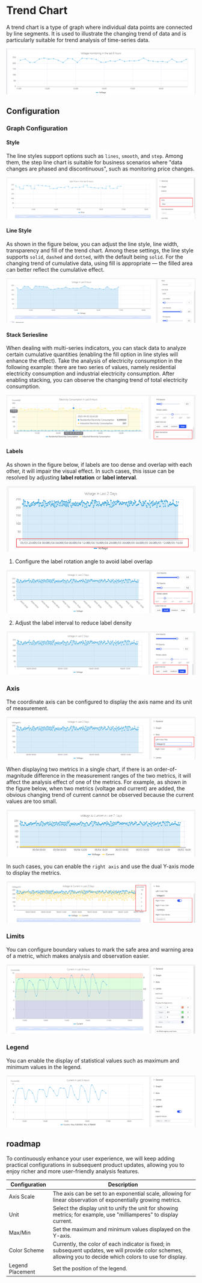 # Trend Chart

A trend chart is a type of graph where individual data points are connected by line segments. It is used to illustrate the changing trend of data and is particularly suitable for trend analysis of time-series data.

![trend chart demo](./images/trend-demo.png)

## Configuration

### Graph Configuration

#### Style

The line styles support options such as `lines`, `smooth`, and `step`. Among them, the step line chart is suitable for business scenarios where "data changes are phased and discontinuous", such as monitoring price changes.

![step line chart](./images/trend-step.png)

#### Line Style

As shown in the figure below, you can adjust the line style, line width, transparency and fill of the trend chart. Among these settings, the line style supports `solid`, `dashed` and `dotted`, with the default being `solid`. For the changing trend of cumulative data, using fill is appropriate — the filled area can better reflect the cumulative effect.

![line style of trend chart](./images/trend-style.png)

#### Stack Seriesline

When dealing with multi-series indicators, you can stack data to analyze certain cumulative quantities (enabling the fill option in line styles will enhance the effect). Take the analysis of electricity consumption in the following example: there are two series of values, namely residential electricity consumption and industrial electricity consumption. After enabling stacking, you can observe the changing trend of total electricity consumption.

![Stack Seriesline](./images/trend-stack.png)

#### Labels

As shown in the figure below, if labels are too dense and overlap with each other, it will impair the visual effect. In such cases, this issue can be resolved by adjusting **label rotation** or **label interval**.

![label tendency](./images/trend-tendency.png)

1. Configure the label rotation angle to avoid label overlap

![label rotate](./images/trend-rotate.png)

2. Adjust the label interval to reduce label density

![label interval](./images/trend-interval.png)

### Axis

The coordinate axis can be configured to display the axis name and its unit of measurement.

![Axis Title](./images/trend-title.png)

When displaying two metrics in a single chart, if there is an order-of-magnitude difference in the measurement ranges of the two metrics, it will affect the analysis effect of one of the metrics. For example, as shown in the figure below, when two metrics (voltage and current) are added, the obvious changing trend of current cannot be observed because the current values are too small.

![Axis](./images/trend-both.png)

In such cases, you can enable the `right axis` and use the dual Y-axis mode to display the metrics.

![Axis bothY](./images/trend-bothY.png)

### Limits

You can configure boundary values to mark the safe area and warning area of a metric, which makes analysis and observation easier.

![Limits](./images/trend-limit.png)

### Legend

You can enable the display of statistical values such as maximum and minimum values in the legend.

![legend](./images/trend-legend.png)

## roadmap

To continuously enhance your user experience, we will keep adding practical configurations in subsequent product updates, allowing you to enjoy richer and more user-friendly analysis features.

| Configuration  | Description                                                         |
|------------|--------------------------------------------------------------|
| Axis Scale  | The axis can be set to an exponential scale, allowing for linear observation of exponentially growing metrics.  |
| Unit  | Select the display unit to unify the unit for showing metrics; for example, use "milliamperes" to display current.   |
| Max/Min | Set the maximum and minimum values displayed on the Y-axis.    |
| Color Scheme  | Currently, the color of each indicator is fixed; in subsequent updates, we will provide color schemes, allowing you to decide which colors to use for display. |
| Legend Placement  | Set the position of the legend. |

